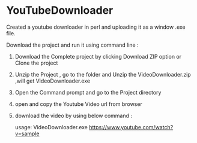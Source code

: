 # YouTubeDownloader

Created a youtube downloader in perl and uploading it as a window .exe file.

Download the project and run it using command line :

1) Download the Complete project by clicking Download ZIP option or Clone the project

2) Unzip the Project , go to the folder and  Unzip the VideoDownloader.zip ,will get VideoDownloader.exe

3) Open the Command prompt and go to the Project directory 

4) open and copy the Youtube Video url from browser

5) download the video by using below command :

   usage: VideoDownloader.exe   https://www.youtube.com/watch?v=sample
   



